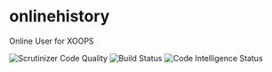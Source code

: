 # onlinehistory
Online User for XOOPS

<img src="https://scrutinizer-ci.com/g/alfredsx/onlinehistory/badges/quality-score.png?b=master" alt="Scrutinizer Code Quality" /> <img src="https://scrutinizer-ci.com/g/alfredsx/onlinehistory/badges/build.png?b=master" alt="Build Status" /> <img src="https://scrutinizer-ci.com/g/alfredsx/onlinehistory/badges/code-intelligence.svg?b=master" alt="Code Intelligence Status" />
